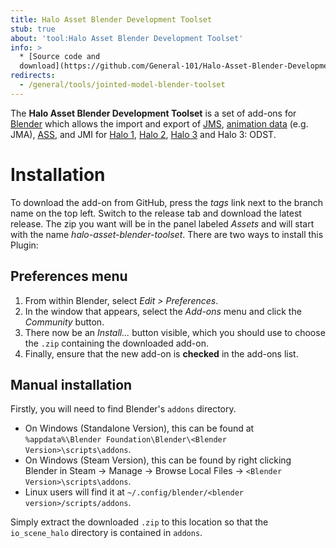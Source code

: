 ```yaml
---
title: Halo Asset Blender Development Toolset
stub: true
about: 'tool:Halo Asset Blender Development Toolset'
info: >
  * [Source code and
  download](https://github.com/General-101/Halo-Asset-Blender-Development-Toolset)
redirects:
  - /general/tools/jointed-model-blender-toolset
---
```

The **Halo Asset Blender Development Toolset** is a set of add-ons for [Blender](~) which allows the import and export of [JMS](~), [animation data](~animation-data) (e.g. JMA), [ASS](~), and JMI for [Halo 1](~h1), [Halo 2](~h2), [Halo 3](~h3) and Halo 3: ODST.

# Installation
To download the add-on from GitHub, press the _tags_ link next to the branch name on the top left. Switch to the release tab and download the latest release. The zip you want will be in the panel labeled _Assets_ and will start with the name _halo-asset-blender-toolset_. There are two ways to install this Plugin:

## Preferences menu
1. From within Blender, select _Edit > Preferences_.
2. In the window that appears, select the _Add-ons_ menu and click the _Community_ button.
3. There now be an _Install..._ button visible, which you should use to choose the `.zip` containing the downloaded add-on.
4. Finally, ensure that the new add-on is **checked** in the add-ons list.

## Manual installation
Firstly, you will need to find Blender's `addons` directory.

* On Windows (Standalone Version), this can be found at `%appdata%\Blender Foundation\Blender\<Blender Version>\scripts\addons`.  
* On Windows (Steam Version), this can be found by right clicking Blender in Steam -> Manage -> Browse Local Files -> `<Blender Version>\scripts\addons`.  
* Linux users will find it at `~/.config/blender/<blender version>/scripts/addons`.

Simply extract the downloaded `.zip` to this location so that the `io_scene_halo` directory is contained in `addons`.
